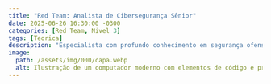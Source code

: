 ```yaml
---
title: "Red Team: Analista de Cibersegurança Sênior"
date: 2025-06-26 16:30:00 -0300
categories: [Red Team, Nivel 3]
tags: [Teorica]
description: "Especialista com profundo conhecimento em segurança ofensiva, responsável pela liderança de operações complexas de simulação de ataques, criação de cenários realistas e desenvolvimento de táticas avançadas. Coordena equipes, orienta os níveis júnior e pleno, e fornece recomendações estratégicas para fortalecer a defesa da organização."
image:
  path: /assets/img/000/capa.webp
  alt: Ilustração de um computador moderno com elementos de código e processamento
---
```


